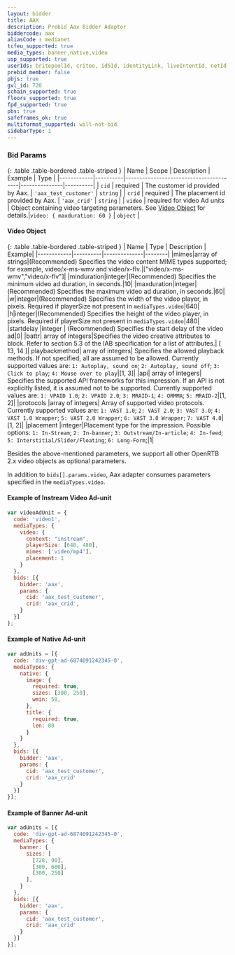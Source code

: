 ```yaml
---
layout: bidder
title: AAX
description: Prebid Aax Bidder Adaptor
biddercode: aax
aliasCode : medianet
tcfeu_supported: true  
media_types: banner,native,video
usp_supported: true
userIds: britepoolId, criteo, id5Id, identityLink, liveIntentId, netId, parrableId, pubCommonId, unifiedId
prebid_member: false
pbjs: true
gvl_id: 720
schain_supported: true
floors_supported: true
fpd_supported: true
pbs: true
safeframes_ok: true
multiformat_supported: will-not-bid
sidebarType: 1
---
```


### Bid Params

{: .table .table-bordered .table-striped }
| Name       | Scope    | Description                            | Example       | Type     |
|------------|----------|----------------------------------------|---------------|----------|
| `cid`      | required | The customer id provided by Aax. | `'aax_test_customer'` | `string` |
| `crid`     | required | The placement id provided by Aax. | `'aax_crid'`   | `string` |
| `video`    | required for video Ad units | Object containing video targeting parameters.  See [Video Object](#aax-video-object) for details.|`video: { maxduration: 60 }`         | `object`  |

<a name="aax-video-object"></a>

#### Video Object

{: .table .table-bordered .table-striped }
| Name       | Type    | Description   | Example|
|------------|----------|--------------|--------|
|mimes|array of strings|(Recommended) Specifies the video content MIME types supported; for example, video/x-ms-wmv and video/x-flv.|["video/x-ms-wmv","video/x-flv"]|
|minduration|integer|(Recommended) Specifies the minimum video ad duration, in seconds.|10|
|maxduration|integer|(Recommended) Specifies the maximum video ad duration, in seconds.|60|
|w|integer|(Recommended) Specifies the width of the video player, in pixels. Required if playerSize not present in `mediaTypes.video`|640|
|h|integer|(Recommended) Specifies the height of the video player, in pixels. Required if playerSize not present in `mediaTypes.video`|480|
|startdelay |integer | (Recommended) Specifies the start delay of the video ad|0|
|battr| array of integers|Specifies the video creative attributes to block. Refer to section 5.3 of the IAB specification for a list of attributes.| [ 13, 14 ]|
playbackmethod| array of integers| Specifies the allowed playback methods. If not specified, all are assumed to be allowed. Currently supported values are: `1: Autoplay, sound on`; `2: Autoplay, sound off`; `3: Click to play`; `4: Mouse over to play`|[1, 3]|
|api| array of integers| Specifies the supported API frameworks for this impression. If an API is not explicitly listed, it is assumed not to be supported. Currently supported values are: `1: VPAID 1.0`; `2: VPAID 2.0`; `3: MRAID-1`; `4: ORMMA`; `5: MRAID-2`|[1, 2]|
|protocols |array of integers| Array of supported video protocols. Currently supported values are: `1: VAST 1.0`; `2: VAST 2.0`; `3: VAST 3.0`; `4: VAST 1.0 Wrapper`; `5: VAST 2.0 Wrapper`; `6: VAST 3.0 Wrapper`; `7: VAST 4.0`|[1, 2]|
|placement |integer|Placement type for the impression. Possible options: `1: In-Stream`; `2: In-banner`; `3: Outstream/In-article`; `4: In-feed`; `5: Interstitial/Slider/Floating`; `6: Long-Form`;|1|

Besides the above-mentioned parameters, we support all other OpenRTB 2.x video objects as optional parameters.

In addition to `bids[].params.video`, Aax adapter consumes parameters specified in the `mediaTypes.video`.

#### Example of Instream Video Ad-unit

```javascript
var videoAdUnit = {
  code: 'video1',
  mediaTypes: {
    video: {
      context: "instream",
      playerSize: [640, 480],
      mimes: ['video/mp4'],
      placement: 1
    }
  },
  bids: [{
    bidder: 'aax',
    params: {
      cid: 'aax_test_customer',
      crid: 'aax_crid',  
    }
  }]
};
```

#### Example of Native Ad-unit

```javascript
var adUnits = [{
  code: 'div-gpt-ad-6874091242345-0',
  mediaTypes: {
    native: {
      image: {
        required: true,
        sizes: [300, 250],
        wmin: 50,
      },
      title: {
        required: true,
        len: 80
      }
    }
  },
  bids: [{
    bidder: 'aax',
    params: {
      cid: 'aax_test_customer',
      crid: 'aax_crid'
    }
  }]
}];
```

#### Example of Banner Ad-unit

```javascript
var adUnits = [{
  code: 'div-gpt-ad-6874091242345-0',
  mediaTypes: {
    banner: {
      sizes: [
        [728, 90],
        [300, 600],
        [300, 250]
      ],
    }
  },
  bids: [{
    bidder: 'aax',
    params: {
      cid: 'aax_test_customer',
      crid: 'aax_crid'
    }
  }]
}];
```
